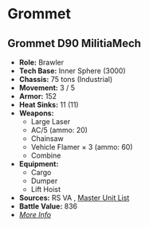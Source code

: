 # Grommet 

## Grommet D90 MilitiaMech 

- **Role:** Brawler 
- **Tech Base:** Inner Sphere (3000) 
- **Chassis:** 75 tons (Industrial) 
- **Movement:** 3 / 5 
- **Armor:** 152 
- **Heat Sinks:** 11 (11) 
- **Weapons:** 
  - Large Laser 
  - AC/5 (ammo: 20) 
  - Chainsaw 
  - Vehicle Flamer × 3 (ammo: 60) 
  - Combine 
- **Equipment:** 
  - Cargo 
  - Dumper 
  - Lift Hoist 
- **Sources:** RS VA , [Master Unit List](http://masterunitlist.info/Unit/Details/7180) 
- **Battle Value:** 836 
- [*More Info*](grommet/grommet_d90_militiamech.md) 

